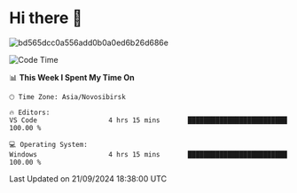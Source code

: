 # Hi there 🧃


![bd565dcc0a556add0b0a0ed6b26d686e](https://github.com/Netall0/Netall0/assets/113532176/3b1d4b44-6a21-4538-a6ec-2ba2a7c53f63)



<!--START_SECTION:waka-->
![Code Time](http://img.shields.io/badge/Code%20Time-319%20hrs%2014%20mins-blue)

📊 **This Week I Spent My Time On** 

```text
🕑︎ Time Zone: Asia/Novosibirsk

🔥 Editors: 
VS Code                  4 hrs 15 mins       █████████████████████████   100.00 % 

💻 Operating System: 
Windows                  4 hrs 15 mins       █████████████████████████   100.00 % 
```


 Last Updated on 21/09/2024 18:38:00 UTC
<!--END_SECTION:waka-->


